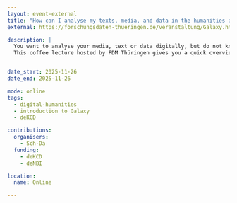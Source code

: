 ```yaml
---
layout: event-external
title: "How can I analyse my texts, media, and data in the humanities and social sciences?"
external: https://forschungsdaten-thueringen.de/veranstaltung/Galaxy.html

description: |
  You want to analyse your media, text or data digitally, but do not know how? You only have a laptop but no programming skills or money for expensive programs? Do you want to consider good research data management, but do not know how? Galaxy is here for you!  
  This coffee lecture hosted by FDM Thüringen gives you a quick overview of how you can use the open source platform Galaxy (usegalaxy.eu) for your research. While the platform is agnostic, we mainly introduce use cases from the Humanities and Social Sciences in this session.  


date_start: 2025-11-26
date_end: 2025-11-26

mode: online
tags:
  - digital-humanities
  - introduction to Galaxy
  - deKCD

contributions:
  organisers:
    - Sch-Da
  funding:
    - deKCD
    - deNBI

location:
  name: Online

---
```

